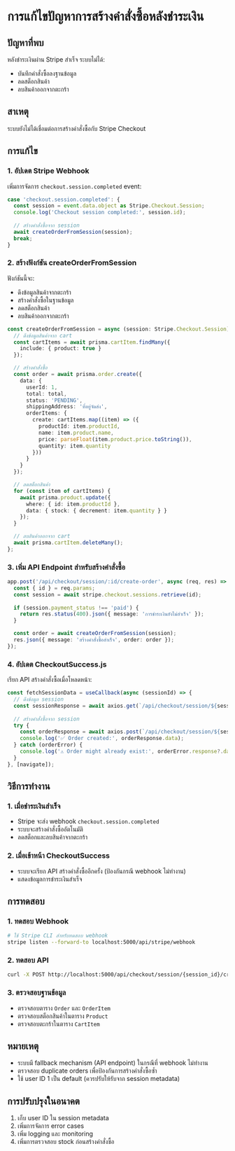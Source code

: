 # การแก้ไขปัญหาการสร้างคำสั่งซื้อหลังชำระเงิน

## ปัญหาที่พบ
หลังชำระเงินผ่าน Stripe สำเร็จ ระบบไม่ได้:
- บันทึกคำสั่งซื้อลงฐานข้อมูล
- ลดสต็อกสินค้า
- ลบสินค้าออกจากตะกร้า

## สาเหตุ
ระบบยังไม่ได้เชื่อมต่อการสร้างคำสั่งซื้อกับ Stripe Checkout

## การแก้ไข

### 1. อัปเดต Stripe Webhook
เพิ่มการจัดการ `checkout.session.completed` event:

```typescript
case 'checkout.session.completed': {
  const session = event.data.object as Stripe.Checkout.Session;
  console.log('Checkout session completed:', session.id);
  
  // สร้างคำสั่งซื้อจาก session
  await createOrderFromSession(session);
  break;
}
```

### 2. สร้างฟังก์ชัน createOrderFromSession
ฟังก์ชันนี้จะ:
- ดึงข้อมูลสินค้าจากตะกร้า
- สร้างคำสั่งซื้อในฐานข้อมูล
- ลดสต็อกสินค้า
- ลบสินค้าออกจากตะกร้า

```typescript
const createOrderFromSession = async (session: Stripe.Checkout.Session) => {
  // ดึงข้อมูลสินค้าจาก cart
  const cartItems = await prisma.cartItem.findMany({
    include: { product: true }
  });

  // สร้างคำสั่งซื้อ
  const order = await prisma.order.create({
    data: {
      userId: 1,
      total: total,
      status: 'PENDING',
      shippingAddress: 'ที่อยู่จัดส่ง',
      orderItems: {
        create: cartItems.map((item) => ({
          productId: item.productId,
          name: item.product.name,
          price: parseFloat(item.product.price.toString()),
          quantity: item.quantity
        }))
      }
    }
  });

  // ลดสต็อกสินค้า
  for (const item of cartItems) {
    await prisma.product.update({
      where: { id: item.productId },
      data: { stock: { decrement: item.quantity } }
    });
  }

  // ลบสินค้าออกจาก cart
  await prisma.cartItem.deleteMany();
};
```

### 3. เพิ่ม API Endpoint สำหรับสร้างคำสั่งซื้อ
```typescript
app.post('/api/checkout/session/:id/create-order', async (req, res) => {
  const { id } = req.params;
  const session = await stripe.checkout.sessions.retrieve(id);
  
  if (session.payment_status !== 'paid') {
    return res.status(400).json({ message: 'การชำระเงินยังไม่สำเร็จ' });
  }

  const order = await createOrderFromSession(session);
  res.json({ message: 'สร้างคำสั่งซื้อสำเร็จ', order: order });
});
```

### 4. อัปเดต CheckoutSuccess.js
เรียก API สร้างคำสั่งซื้อเมื่อโหลดหน้า:

```javascript
const fetchSessionData = useCallback(async (sessionId) => {
  // ดึงข้อมูล session
  const sessionResponse = await axios.get(`/api/checkout/session/${sessionId}`);
  
  // สร้างคำสั่งซื้อจาก session
  try {
    const orderResponse = await axios.post(`/api/checkout/session/${sessionId}/create-order`);
    console.log('✅ Order created:', orderResponse.data);
  } catch (orderError) {
    console.log('⚠️ Order might already exist:', orderError.response?.data?.message);
  }
}, [navigate]);
```

## วิธีการทำงาน

### 1. เมื่อชำระเงินสำเร็จ
- Stripe จะส่ง webhook `checkout.session.completed`
- ระบบจะสร้างคำสั่งซื้ออัตโนมัติ
- ลดสต็อกและลบสินค้าจากตะกร้า

### 2. เมื่อเข้าหน้า CheckoutSuccess
- ระบบจะเรียก API สร้างคำสั่งซื้ออีกครั้ง (ป้องกันกรณี webhook ไม่ทำงาน)
- แสดงข้อมูลการชำระเงินสำเร็จ

## การทดสอบ

### 1. ทดสอบ Webhook
```bash
# ใช้ Stripe CLI สำหรับทดสอบ webhook
stripe listen --forward-to localhost:5000/api/stripe/webhook
```

### 2. ทดสอบ API
```bash
curl -X POST http://localhost:5000/api/checkout/session/{session_id}/create-order
```

### 3. ตรวจสอบฐานข้อมูล
- ตรวจสอบตาราง `Order` และ `OrderItem`
- ตรวจสอบสต็อกสินค้าในตาราง `Product`
- ตรวจสอบตะกร้าในตาราง `CartItem`

## หมายเหตุ
- ระบบมี fallback mechanism (API endpoint) ในกรณีที่ webhook ไม่ทำงาน
- ตรวจสอบ duplicate orders เพื่อป้องกันการสร้างคำสั่งซื้อซ้ำ
- ใช้ user ID 1 เป็น default (ควรปรับให้รับจาก session metadata)

## การปรับปรุงในอนาคต
1. เก็บ user ID ใน session metadata
2. เพิ่มการจัดการ error cases
3. เพิ่ม logging และ monitoring
4. เพิ่มการตรวจสอบ stock ก่อนสร้างคำสั่งซื้อ
